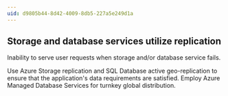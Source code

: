 ```yaml
---
uid: d9805b44-8d42-4009-8db5-227a5e249d1a
---
```

## Storage and database services utilize replication

<div class="alert is-warning"><p>Inability to serve user requests when storage and/or database service fails.</p></div>

Use Azure Storage replication and SQL Database active geo-replication to ensure that the application's data requirements are satisfied. Employ Azure Managed Database Services for turnkey global distribution.